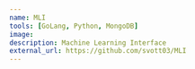 ```yaml
---
name: MLI
tools: [GoLang, Python, MongoDB]
image:
description: Machine Learning Interface
external_url: https://github.com/svott03/MLI
---
```

